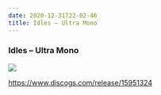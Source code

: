 ```yaml
---
date: 2020-12-31T22-02-46
title: Idles – Ultra Mono
---
```

### Idles – Ultra Mono

![](dayone-moment://641D8F2B8F5F48FE843AA9687734B88F)

https://www.discogs.com/release/15951324
